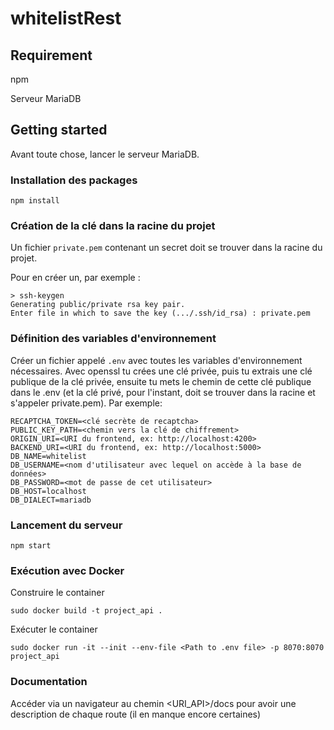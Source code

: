 # whitelistRest

## Requirement

npm

Serveur MariaDB

## Getting started

Avant toute chose, lancer le serveur MariaDB.

### Installation des packages

`npm install`

### Création de la clé dans la racine du projet

Un fichier `private.pem` contenant un secret doit se trouver dans la racine du projet.

Pour en créer un, par exemple :

```text
> ssh-keygen
Generating public/private rsa key pair.
Enter file in which to save the key (.../.ssh/id_rsa) : private.pem
```

### Définition des variables d'environnement

Créer un fichier appelé `.env` avec toutes les variables d'environnement nécessaires.
Avec openssl tu crées une clé privée, puis tu extrais une clé publique de la clé privée, ensuite tu mets le chemin de cette clé publique dans le .env (et la clé privé, pour l'instant, doit se trouver dans la racine et s'appeler private.pem).
Par exemple:

```text
RECAPTCHA_TOKEN=<clé secrète de recaptcha>
PUBLIC_KEY_PATH=<chemin vers la clé de chiffrement>
ORIGIN_URI=<URI du frontend, ex: http://localhost:4200>
BACKEND_URI=<URI du frontend, ex: http://localhost:5000>
DB_NAME=whitelist
DB_USERNAME=<nom d'utilisateur avec lequel on accède à la base de données>
DB_PASSWORD=<mot de passe de cet utilisateur>
DB_HOST=localhost
DB_DIALECT=mariadb
```

### Lancement du serveur

`npm start`

### Exécution avec Docker

Construire le container

`sudo docker build -t project_api .`

Exécuter le container

`sudo docker run -it --init --env-file <Path to .env file> -p 8070:8070 project_api`

### Documentation

Accéder via un navigateur au chemin <URI_API>/docs pour avoir une description de chaque route (il en manque encore certaines)
